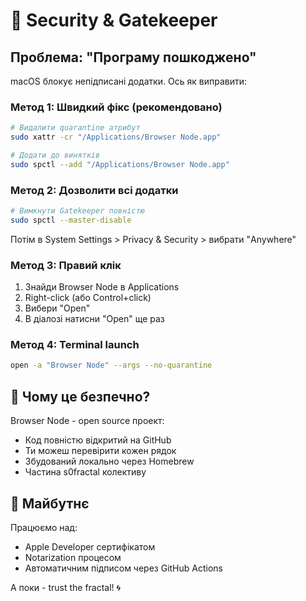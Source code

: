 # 🔐 Security & Gatekeeper

## Проблема: "Програму пошкоджено"

macOS блокує непідписані додатки. Ось як виправити:

### Метод 1: Швидкий фікс (рекомендовано)
```bash
# Видалити quarantine атрибут
sudo xattr -cr "/Applications/Browser Node.app"

# Додати до винятків
sudo spctl --add "/Applications/Browser Node.app"
```

### Метод 2: Дозволити всі додатки
```bash
# Вимкнути Gatekeeper повністю
sudo spctl --master-disable
```

Потім в System Settings > Privacy & Security > вибрати "Anywhere"

### Метод 3: Правий клік
1. Знайди Browser Node в Applications
2. Right-click (або Control+click)
3. Вибери "Open"
4. В діалозі натисни "Open" ще раз

### Метод 4: Terminal launch
```bash
open -a "Browser Node" --args --no-quarantine
```

## 🎯 Чому це безпечно?

Browser Node - open source проект:
- Код повністю відкритий на GitHub
- Ти можеш перевірити кожен рядок
- Збудований локально через Homebrew
- Частина s0fractal колективу

## 🔮 Майбутнє

Працюємо над:
- Apple Developer сертифікатом
- Notarization процесом
- Автоматичним підписом через GitHub Actions

А поки - trust the fractal! 🌀
